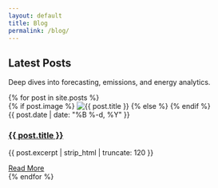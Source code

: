 ```yaml
---
layout: default
title: Blog
permalink: /blog/
---
```


<section class="page-header blog-header">
  <h1>Latest Posts</h1>
  <p>Deep dives into forecasting, emissions, and energy analytics.</p>
</section>

<section class="blog">
  <div class="container blog-grid">
    {% for post in site.posts %}
    <div class="blog-card">
      <div class="blog-image">
        {% if post.image %}
          <img src="{{ post.image | relative_url }}" alt="{{ post.title }}" class="blog-featured-image">
        {% else %}
          <i class="fas fa-{% if post.icon %}{{ post.icon }}{% else %}newspaper{% endif %}"></i>
        {% endif %}
      </div>
      <div class="blog-content">
        <div class="blog-date">{{ post.date | date: "%B %-d, %Y" }}</div>
        <h3><a href="{{ post.url | relative_url }}">{{ post.title }}</a></h3>
        <p>{{ post.excerpt | strip_html | truncate: 120 }}</p>
        <a href="{{ post.url | relative_url }}" class="btn btn-primary">Read More</a>
      </div>
    </div>
    {% endfor %}
  </div>
</section>